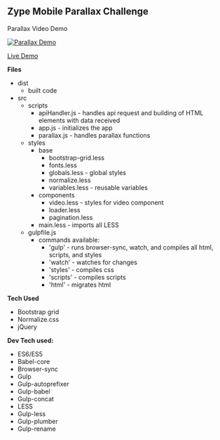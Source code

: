 Zype Mobile Parallax Challenge
------------------------------
Parallax Video Demo

[![Parallax Demo](https://i.ytimg.com/vi/o35XMKNX3W0/hqdefault.jpg)](https://www.youtube.com/watch?v=o35XMKNX3W0&feature=youtu.be)


[Live Demo](https://cjhensen.github.io/zype-challenge/dist/index.html)


**Files**

 - dist
   - built code
 - src
   - scripts
     - apiHandler.js - handles api request and building of HTML elements with data received
     - app.js - initializes the app
     - parallax.js - handles parallax functions
   - styles
     - base
       - bootstrap-grid.less
       - fonts.less
       - globals.less - global styles
       - normalize.less
       - variables.less - reusable variables
     - components
       - video.less - styles for video component
       - loader.less
       - pagination.less
     - main.less - imports all LESS
   - gulpfile.js 
     - commands available:
       - 'gulp' - runs browser-sync, watch, and compiles all html, scripts, and styles
       - 'watch' - watches for changes
       - 'styles' - compiles css
       - 'scripts' - compiles scripts
       - 'html' - migrates html
  

**Tech Used**

 - Bootstrap grid
 - Normalize.css
 - jQuery

**Dev Tech used:**

 - ES6/ES5
 - Babel-core
 - Browser-sync
 - Gulp
 - Gulp-autoprefixer
 - Gulp-babel
 - Gulp-concat
 - LESS
 - Gulp-less
 - Gulp-plumber
 - Gulp-rename
